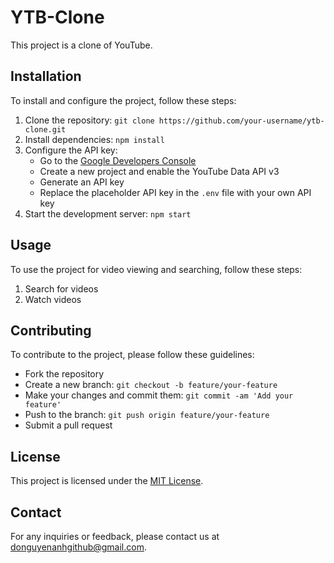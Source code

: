 # YTB-Clone

This project is a clone of YouTube.

## Installation

To install and configure the project, follow these steps:

1. Clone the repository: `git clone https://github.com/your-username/ytb-clone.git`
2. Install dependencies: `npm install`
3. Configure the API key:
    - Go to the [Google Developers Console](https://console.developers.google.com/)
    - Create a new project and enable the YouTube Data API v3
    - Generate an API key
    - Replace the placeholder API key in the `.env` file with your own API key
4. Start the development server: `npm start`

## Usage

To use the project for video viewing and searching, follow these steps:

1. Search for videos
2. Watch videos

## Contributing

To contribute to the project, please follow these guidelines:

-   Fork the repository
-   Create a new branch: `git checkout -b feature/your-feature`
-   Make your changes and commit them: `git commit -am 'Add your feature'`
-   Push to the branch: `git push origin feature/your-feature`
-   Submit a pull request

## License

This project is licensed under the [MIT License](LICENSE).

## Contact

For any inquiries or feedback, please contact us at [donguyenanhgithub@gmail.com](donguyenanhgithub@gmail.com).
